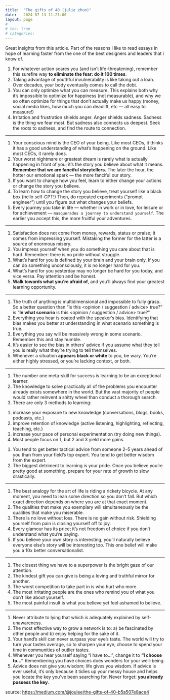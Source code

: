 ```yaml
---
title:  "The gifts of 40 (julie zhuo)"
date:   2024-07-13 11:21:00
layout: page
#
# toc: true
# categories:
---
```



Great insights from this article. Part of the reasons i like to read essays in hope of learning faster from the one of the best designers and leaders that i know of. 

1. For whatever action scares you (and isn’t life-threatening), remember this surefire way **to eliminate the fear: do it 100 times**.
1. Taking advantage of youthful invulnerability is like taking out a loan. Over decades, your body eventually comes to call the debt.
1. You can only optimize what you can measure. This explains both why it’s impossible to optimize for happiness (not measurable), and why we so often optimize for things that don’t actually make us happy (money, social media likes, how much you can deadlift, etc — all easy to measure!)
1. Irritation and frustration shields anger. Anger shields sadness. Sadness is the thing we fear most. But sadness also connects us deepest. Seek the roots to sadness, and find the route to connection.
***

1. Your conscious mind is the CEO of your being. Like most CEOs, it thinks it has a good understanding of what’s happening on the ground. Like most CEOs, it rarely does.
1. Your worst nightmare or greatest dream is rarely what is actually happening in front of you; it’s the story you believe about what it means. **Remember that we are fanciful storytellers.** The later the hour, the hotter our emotional spark — the more fanciful our story.
1. If you want to change how you feel, learn to either change your actions or change the story you believe.
1. To learn how to change the story you believe, treat yourself like a black box (hello self-GPT!) Then, do repeated experiments (“prompt engineer”) until you figure out what changes your beliefs.
1. Every journey you take in life — whether in work or in love, for leisure or for achievement — `masquerades a journey to understand yourself`. The earlier you accept this, the more fruitful your adventures.

***
1. Satisfaction does not come from money, rewards, status or praise; it comes from impressing yourself. Mistaking the former for the latter is a source of enormous misery.
1. You impress yourself when you do something you care about that is hard. Remember: there is no pride without struggle.
1. What’s hard for you is defined by your brain and your brain only. If you can do something unconsciously, it is no longer hard for you.
1. What’s hard for you yesterday may no longer be hard for you today, and vice versa. Pay attention and be honest.
1. **Walk towards what you’re afraid of**, and you’ll always find your greatest learning opportunity.
***

1. The truth of anything is multidimensional and impossible to fully grasp. So a better question than “Is this <opinion / suggestion / advice> true?” is “**In what scenario** is this <opinion / suggestion / advice> true?”
1. Everything you hear is coated with the speaker’s bias. Identifying that bias makes you better at understanding in what scenario something is true.
1. Everything you say will be massively wrong in some scenario. Remember this and stay humble.
1. It’s easier to see the bias in others’ advice if you assume what they tell you is really what they’re trying to tell themselves.
1. Whenever a situation **appears black or white** to you, be wary. You’re either highly stressed, or you’re lacking context, or both.

***
1. The number one meta-skill for success is learning to be an exceptional learner.
1. The knowledge to solve practically all of the problems you encounter already exists somewhere in the world. But the vast majority of people would rather reinvent a shitty wheel than conduct a thorough search.
1. There are only 3 methods to learning:
  1) increase your exposure to new knowledge (conversations, blogs, books, podcasts, etc.)
  2) improve retention of knowledge (active listening, highlighting, reflecting, teaching, etc.)
  3) increase your pace of personal experimentation (try doing new things).
  4) Most people focus on 1, but 2 and 3 yield more gains.
1. You tend to get better tactical advice from someone 2–5 years ahead of you than from your field’s top expert. You tend to get better wisdom from the expert.
1. The biggest detriment to learning is your pride. Once you believe you’re pretty good at something, prepare for your rate of growth to slow drastically.

***
1. The best analogy for the art of life is riding a rickety bicycle. At any moment, you need to lean some direction so you don’t fall. But which exact direction depends on where you are at that exact moment.
1. The qualities that make you exemplary will simultaneously be the qualities that make you miserable.
1. There is no love without loss. There is no gain without risk. Shielding yourself from pain is closing yourself off to joy.
1. Every glamour has its price; it’s not freedom of choice if you don’t understand what you’re paying.
1. If you believe your own story is interesting, you’ll naturally believe everyone else’s story will be interesting too. This one belief will make you a 10x better conversationalist.
***
1. The closest thing we have to a superpower is the bright gaze of our attention.
1. The kindest gift you can give is being a loving and truthful mirror for another.
1. The worst competition to take part in is who hurt who more.
1. The most irritating people are the ones who remind you of what you don’t like about yourself.
1. The most painful insult is what you believe yet feel ashamed to believe.
***
1. Never attribute to lying that which is adequately explained by self-unawareness.
1. The most effective way to grow a network is to:
   a) be fascinated by other people and
   b) enjoy helping for the sake of it.
1. Your hand’s skill can never surpass your eye’s taste. The world will try to turn your tastes average, so to sharpen your eye, choose to spend your time in communities of outlier tastes.
1. Whenever you hear yourself saying “I have to…”, change it to **“I choose to…”** Remembering you have choices does wonders for your well-being.
1. Advice does not give you wisdom; life gives you wisdom. If advice is ever useful, it’s only because it tidies up your messy house and helps you locate the key you’ve been searching for. Never forget: **you already possess the key**.





source: https://medium.com/@joulee/the-gifts-of-40-b5a507e8ace4
